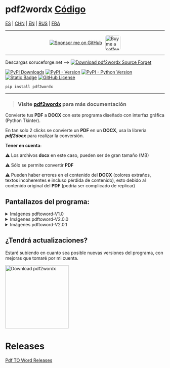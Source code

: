 # pdf2wordx [Código](https://github.com/tutosrive/pdf2wordx/tree/main/src/pdf2wordx/)

[ES](README.md) | [CHN](https://github.com/tutosrive/pdf2wordx/blob/main/README/readme_pdf2wordx_chn.md) | [EN](https://github.com/tutosrive/pdf2wordx/blob/main/README/readme_pdf2wordx_en.md) | [RUS](https://github.com/tutosrive/pdf2wordx/blob/main/README/readme_pdf2wordx_rus.md) | [FRA](https://github.com/tutosrive/pdf2wordx/blob/main/README/readme_pdf2wordx_fra.md)

---

<div style="display: flex; align-items: center; justify-content: center; margin: 10px 0; gap: 10px; max-height: 48px; height: 48px;">
  <a href="https://github.com/sponsors/tutosrive" target="_blank">
  <img src="https://img.shields.io/badge/Sponsor-%F0%9F%92%96%20tutosrive-orange?style=for-the-badge&logo=github" alt="Sponsor me on GitHub">
</a>
  <a href="https://www.buymeacoffee.com/tutosrive">
    <img 
      src="https://img.buymeacoffee.com/button-api/?text=Buy me a coffee&emoji=☕&slug=tutosrive&button_colour=FFDD00&font_colour=000000&font_family=Cookie&outline_colour=000000&coffee_colour=ffffff" 
      style="height: 48px; width: auto; object-fit: contain; border-radius: 6px;" 
      alt="Buy me a coffee button">
  </a>
</div>

---

Descargas soruceforge.net ==> [![Download pdf2wordx Source Forget](https://img.shields.io/sourceforge/dt/pdf-to-word-docx.svg)](https://sourceforge.net/projects/pdf-to-word-docx/files/latest/download)

<!-- Badges -->
  <div>
<!-- Total downloads -->
    <a href="https://pepy.tech/projects/pdf2wordx"><img src="https://static.pepy.tech/badge/pdf2wordx" alt="PyPI Downloads"></a>
<!-- Versión actual -->
    <a href="https://pypi.org/project/pdf2wordx/"><img alt="PyPI - Version" src="https://img.shields.io/pypi/v/pdf2wordx?label=pdf2wordx"></a>
<!-- Python versions supported -->
    <a href="https://python.org/"><img alt="PyPI - Python Version" src="https://img.shields.io/pypi/pyversions/pdf2wordx"></a> 
<!-- Author -->
    <a href="https://github.com/tutosrive"><img alt="Static Badge" src="https://img.shields.io/badge/Tutos%20Rive-Author-brightgreen"></a>
<!-- Licencia -->
    <a href="https://raw.githubusercontent.com/tutosrive/pdf2wordx/main/LICENSE"><img alt="GitHub License" src="https://img.shields.io/github/license/tutosrive/pdf2wordx"></a>
  </div>

```shell
pip install pdf2wordx
```
---

> ### Visite [pdf2wordx](https://tutosrive.github.io/pdf2wordx/) para más documentación

Convierte tus **PDF** a **DOCX** con este programa diseñado con interfaz gráfica (Python Tkinter).

En tan solo 2 clicks se convierte un **PDF** en un **DOCX**, usa la librería **_pdf2docx_** para realizar la conversión.

**Tener en cuenta**:

⚠ Los archivos **docx** en este caso, pueden ser de gran tamaño (MB)

⚠ Sólo se permite convertir **PDF**

⚠ Pueden haber errores en el contenido del **DOCX** (colores extraños, textos incoherentes e incluso pérdida de contenido), esto debido al contenido original del **PDF** (podría ser complicado de replicar)

## Pantallazos del programa:

<details>
    <summary>Imágenes pdftoword-V1.0</summary>
    <div>
        <p>Imagen 1:</p>
        <image name="img1" src="https://github.com/tutosrive/images-projects-srm-trg/raw/main/img-pdftoword/v1.0-Alpha/v1alpha-1.png">
    </div>
    <div>
        <p>Imagen 2:</p>
        <image name="img2" src="https://github.com/tutosrive/images-projects-srm-trg/raw/main/img-pdftoword/v1.0-Alpha/v1alpha-2.png">
    </div>
    <div>
        <p>Imagen 3:</p>
        <image name="img3" src="https://github.com/tutosrive/images-projects-srm-trg/raw/main/img-pdftoword/v1.0-Alpha/v1alpha-3.png">
    </div>
</details>

<details>
    <summary>Imágenes pdftoword-V2.0.0</summary>
    <p>Imagen 1:</p>
    <image src="https://github.com/tutosrive/images-projects-srm-trg/raw/main/img-pdftoword/v2.0.0-IMG/v2.0.0-1.webp">
    <p>Imagen 2:</p>
    <image src="https://github.com/tutosrive/images-projects-srm-trg/raw/main/img-pdftoword/v2.0.0-IMG/v2.0.0-2.webp">
    <p>Imagen 3:</p>
    <image src="https://github.com/tutosrive/images-projects-srm-trg/raw/main/img-pdftoword/v2.0.0-IMG/v2.0.0-3.webp">
    <p>Imagen 4:</p>
    <image src="https://github.com/tutosrive/images-projects-srm-trg/raw/main/img-pdftoword/v2.0.0-IMG/v2.0.0-4.webp">
    <p>Imagen 5:</p>
    <image src="https://github.com/tutosrive/images-projects-srm-trg/raw/main/img-pdftoword/v2.0.0-IMG/v2.0.0-5.webp">
</details>

<details>
    <summary>Imágenes pdftoword-V2.0.1</summary>
    <p>Imagen 1:</p>
    <image src="https://github.com/tutosrive/images-projects-srm-trg/raw/main/img-pdftoword/v2.0.1-IMG/v2.0.1-1.png">
    <p>Imagen 2:</p>
    <image src="https://github.com/tutosrive/images-projects-srm-trg/raw/main/img-pdftoword/v2.0.1-IMG/v2.0.1-2.png">
</details>

## ¿Tendrá actualizaciones?

Estaré subiendo en cuanto sea posible nuevas versiones del programa, con mejoras que tomaré por mi cuenta.

<a href="https://sourceforge.net/p/pdf-to-word-docx/"><img alt="Download pdf2wordx" src="https://sourceforge.net/sflogo.php?type=17&amp;group_id=3784635" width=200></a>

# Releases

<a href="https://github.com/tutosrive/pdf2wordx/releases/">Pdf TO Word Releases</a>
